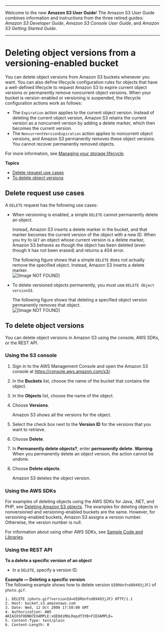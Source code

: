 --------

Welcome to the new **Amazon S3 User Guide**\! The Amazon S3 User Guide combines information and instructions from the three retired guides: *Amazon S3 Developer Guide*, *Amazon S3 Console User Guide*, and *Amazon S3 Getting Started Guide*\.

--------

# Deleting object versions from a versioning\-enabled bucket<a name="DeletingObjectVersions"></a>

You can delete object versions from Amazon S3 buckets whenever you want\. You can also define lifecycle configuration rules for objects that have a well\-defined lifecycle to request Amazon S3 to expire current object versions or permanently remove noncurrent object versions\. When your bucket is version\-enabled or versioning is suspended, the lifecycle configuration actions work as follows:
+ The `Expiration` action applies to the current object version\. Instead of deleting the current object version, Amazon S3 retains the current version as a noncurrent version by adding a delete marker, which then becomes the current version\.
+ The `NoncurrentVersionExpiration` action applies to noncurrent object versions, and Amazon S3 permanently removes these object versions\. You cannot recover permanently removed objects\.

For more information, see [Managing your storage lifecycle](object-lifecycle-mgmt.md)\.

**Topics**
+ [Delete request use cases](#delete-request-use-cases)
+ [To delete object versions](#delete-object-version)

## Delete request use cases<a name="delete-request-use-cases"></a>

A `DELETE` request has the following use cases:
+ When versioning is enabled, a simple `DELETE` cannot permanently delete an object\. 

  Instead, Amazon S3 inserts a delete marker in the bucket, and that marker becomes the current version of the object with a new ID\. When you try to `GET` an object whose current version is a delete marker, Amazon S3 behaves as though the object has been deleted \(even though it has not been erased\) and returns a 404 error\. 

  The following figure shows that a simple `DELETE` does not actually remove the specified object\. Instead, Amazon S3 inserts a delete marker\.  
![\[Image NOT FOUND\]](http://docs.aws.amazon.com/AmazonS3/latest/userguide/images/versioning_DELETE_versioningEnabled.png)
+ To delete versioned objects permanently, you must use `DELETE Object versionId`\.

  The following figure shows that deleting a specified object version permanently removes that object\.  
![\[Image NOT FOUND\]](http://docs.aws.amazon.com/AmazonS3/latest/userguide/images/versioning_DELETE_versioningEnabled2.png)

## To delete object versions<a name="delete-object-version"></a>

You can delete object versions in Amazon S3 using the console, AWS SDKs, or the REST API\.

### Using the S3 console<a name="deleting-object-versions"></a>

1. Sign in to the AWS Management Console and open the Amazon S3 console at [https://console\.aws\.amazon\.com/s3/](https://console.aws.amazon.com/s3/)\.

1. In the **Buckets** list, choose the name of the bucket that contains the object\.

1. In the **Objects** list, choose the name of the object\.

1. Choose **Versions**\.

   Amazon S3 shows all the versions for the object\.

1. Select the check box next to the **Version ID** for the versions that you want to retrieve\.

1. Choose **Delete**\.

1. In **Permanently delete objects?**, enter **permanently delete**\.
**Warning**  
When you permanently delete an object version, the action cannot be undone\.

1. Choose **Delete objects**\.

   Amazon S3 deletes the object version\.

### Using the AWS SDKs<a name="delete-obj-version-version-enabled-bucket-sdks"></a>

For examples of deleting objects using the AWS SDKs for Java, \.NET, and PHP, see [Deleting Amazon S3 objects](DeletingObjects.md)\. The examples for deleting objects in nonversioned and versioning\-enabled buckets are the same\. However, for versioning\-enabled buckets, Amazon S3 assigns a version number\. Otherwise, the version number is null\. 

For information about using other AWS SDKs, see [Sample Code and Libraries](https://aws.amazon.com/code/)\. 

### Using the REST API<a name="delete-obj-version-enabled-bucket-rest"></a>

**To a delete a specific version of an object**
+ In a `DELETE`, specify a version ID\.

**Example — Deleting a specific version**  
The following example shows how to delete version `UIORUnfnd89493jJFJ` of `photo.gif`\.  

```
1. DELETE /photo.gif?versionId=UIORUnfnd89493jJFJ HTTP/1.1 
2. Host: bucket.s3.amazonaws.com
3. Date: Wed, 12 Oct 2009 17:50:00 GMT
4. Authorization: AWS AKIAIOSFODNN7EXAMPLE:xQE0diMbLRepdf3YB+FIEXAMPLE=
5. Content-Type: text/plain
6. Content-Length: 0
```